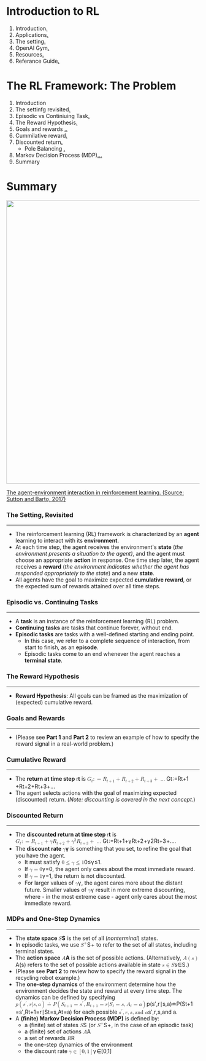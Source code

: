 # Introduction to RL
1. Introduction[.](https://www.youtube.com/watch?v=6jSFl5kxIBs)
2. Applications[.](https://www.youtube.com/watch?v=CV6B84mKRNM)
3. The setting[.](https://www.youtube.com/watch?v=nh8Gwdu19nc)
4. OpenAI Gym[.](https://www.youtube.com/watch?v=MktEOWp3QLg)
5. Resources[.](https://www.youtube.com/watch?v=_YPqfAnCqtk)
6. Referance  Guide[.](https://github.com/udacity/rl-cheatsheet/blob/master/cheatsheet.pdf)

# The RL Framework: The Problem
1. Introduction
2. The settinfg revisited[.](https://www.youtube.com/watch?v=V6Q1uF8a6kA)
3. Episodic vs Continiuing Task[.](https://www.youtube.com/watch?v=E1I-BPanSM8)
4. The Reward Hypothesis[.](https://www.youtube.com/watch?v=uAqNwgZ49JE)
5. Goals and rewards [.](https://www.youtube.com/watch?v=XPnj3Ya3EuM)[.](https://www.youtube.com/watch?v=pVIFc72VYH8)
6. Cummilative reward[.](https://www.youtube.com/watch?v=ysriH65lV9o)
7. Discounted return[.](https://www.youtube.com/watch?v=ysriH65lV9o)
   * Pole Balancing [.](https://medium.com/@tuzzer/cart-pole-balancing-with-q-learning-b54c6068d947)
8. Markov Decision Process (MDP)[.](https://www.youtube.com/watch?v=NBWbluSbxPg)[.](https://www.youtube.com/watch?v=CUTtQvxKkNw)[.](https://www.youtube.com/watch?v=UlXHFbla3QI)
9. Summary
<div class="_main--content-container--ILkoI"><div><div class="index--container--2OwOl"><div class="index--atom--lmAIo layout--content--3Smmq"><div class="ltr"><div class="index--markdown--3w8oF ureact-markdown "><h1 id="summary">Summary</h1>
</div></div><span></span></div><div class="index--instructor-notes-container--24U8Y shared--outer-container--3eppq"><div class="index--instructor-notes--39nNE layout--content--3Smmq"><div><!-- react-empty: 6323 --></div></div></div></div></div><div><div class="index--container--2OwOl"><div class="index--atom--lmAIo layout--content--3Smmq"><div><a href="#" class="image-atom--image-atom--1XDdu"><div class="index--image-atom-content--YoZVu"><div class="index--image-and-annotations-container--1o6QP"><img src="https://d17h27t6h515a5.cloudfront.net/topher/2017/September/59c29f47_screen-shot-2017-09-20-at-12.02.06-pm/screen-shot-2017-09-20-at-12.02.06-pm.png" alt="" width="738px" class="index--image--1wh9w"></div><div class="index--caption--34paT"><div class="index--markdown--3w8oF ureact-markdown "><p>The agent-environment interaction in reinforcement learning. (Source: Sutton and Barto, 2017)</p>
</div></div></div></a></div><span></span></div><div class="index--instructor-notes-container--24U8Y shared--outer-container--3eppq"><div class="index--instructor-notes--39nNE layout--content--3Smmq"><div><!-- react-empty: 6338 --></div></div></div></div></div><div><div class="index--container--2OwOl"><div class="index--atom--lmAIo layout--content--3Smmq"><div class="ltr"><div class="index--markdown--3w8oF ureact-markdown "><h3 id="the-setting-revisited">The Setting, Revisited</h3>
<hr>
<ul>
<li>The reinforcement learning (RL) framework is characterized by an <strong>agent</strong> learning to interact with its <strong>environment</strong>.</li>
<li>At each time step, the agent receives the environment's <strong>state</strong> (<em>the environment presents a situation to the agent)</em>, and the agent must choose an appropriate <strong>action</strong> in response.  One time step later, the agent receives a <strong>reward</strong> (<em>the environment indicates whether the agent has responded appropriately to the state</em>) and a new <strong>state</strong>.</li>
<li>All agents have the goal to maximize expected <strong>cumulative reward</strong>, or the expected sum of rewards attained over all time steps.</li>
</ul>
</div></div><span></span></div><div class="index--instructor-notes-container--24U8Y shared--outer-container--3eppq"><div class="index--instructor-notes--39nNE layout--content--3Smmq"><div><!-- react-empty: 6348 --></div></div></div></div></div><div><div class="index--container--2OwOl"><div class="index--atom--lmAIo layout--content--3Smmq"><div class="ltr"><div class="index--markdown--3w8oF ureact-markdown "><h3 id="episodic-vs-continuing-tasks">Episodic vs. Continuing Tasks</h3>
<hr>
<ul>
<li>A <strong>task</strong> is an instance of the reinforcement learning (RL) problem.</li>
<li><strong>Continuing tasks</strong> are tasks that continue forever, without end.</li>
<li><strong>Episodic tasks</strong> are tasks with a well-defined starting and ending point.<ul>
<li>In this case, we refer to a complete sequence of interaction, from start to finish, as an <strong>episode</strong>.</li>
<li>Episodic tasks come to an end whenever the agent reaches a <strong>terminal state</strong>.</li>
</ul>
</li>
</ul>
</div></div><span></span></div><div class="index--instructor-notes-container--24U8Y shared--outer-container--3eppq"><div class="index--instructor-notes--39nNE layout--content--3Smmq"><div><!-- react-empty: 6358 --></div></div></div></div></div><div><div class="index--container--2OwOl"><div class="index--atom--lmAIo layout--content--3Smmq"><div class="ltr"><div class="index--markdown--3w8oF ureact-markdown "><h3 id="the-reward-hypothesis">The Reward Hypothesis</h3>
<hr>
<ul>
<li><strong>Reward Hypothesis</strong>: All goals can be framed as the maximization of (expected) cumulative reward.</li>
</ul>
</div></div><span></span></div><div class="index--instructor-notes-container--24U8Y shared--outer-container--3eppq"><div class="index--instructor-notes--39nNE layout--content--3Smmq"><div><!-- react-empty: 6368 --></div></div></div></div></div><div><div class="index--container--2OwOl"><div class="index--atom--lmAIo layout--content--3Smmq"><div class="ltr"><div class="index--markdown--3w8oF ureact-markdown "><h3 id="goals-and-rewards">Goals and Rewards</h3>
<hr>
<ul>
<li>(Please see <strong>Part 1</strong> and <strong>Part 2</strong> to review an example of how to specify the reward signal in a real-world problem.)</li>
</ul>
</div></div><span></span></div><div class="index--instructor-notes-container--24U8Y shared--outer-container--3eppq"><div class="index--instructor-notes--39nNE layout--content--3Smmq"><div><!-- react-empty: 6378 --></div></div></div></div></div><div><div class="index--container--2OwOl"><div class="index--atom--lmAIo layout--content--3Smmq"><div class="ltr"><div class="index--markdown--3w8oF ureact-markdown "><h3 id="cumulative-reward">Cumulative Reward</h3>
<hr>
<ul>
<li>The <strong>return at time step  <span class="katex"><span class="katex-mathml"><math><semantics><mrow><mi>t</mi></mrow><annotation encoding="application/x-tex">t</annotation></semantics></math></span><span class="katex-html" aria-hidden="true"><span class="strut" style="height:0.61508em;"></span><span class="strut bottom" style="height:0.61508em;vertical-align:0em;"></span><span class="base"><span class="mord mathit">t</span></span></span></span></strong> is <span class="katex"><span class="katex-mathml"><math><semantics><mrow><msub><mi>G</mi><mi>t</mi></msub><mo>:</mo><mo>=</mo><msub><mi>R</mi><mrow><mi>t</mi><mo>+</mo><mn>1</mn></mrow></msub><mo>+</mo><msub><mi>R</mi><mrow><mi>t</mi><mo>+</mo><mn>2</mn></mrow></msub><mo>+</mo><msub><mi>R</mi><mrow><mi>t</mi><mo>+</mo><mn>3</mn></mrow></msub><mo>+</mo><mo>…</mo></mrow><annotation encoding="application/x-tex">G_t := R_{t+1} + R_{t+2} + R_{t+3} + \ldots </annotation></semantics></math></span><span class="katex-html" aria-hidden="true"><span class="strut" style="height:0.68333em;"></span><span class="strut bottom" style="height:0.891661em;vertical-align:-0.208331em;"></span><span class="base"><span class="mord"><span class="mord mathit">G</span><span class="msupsub"><span class="vlist-t vlist-t2"><span class="vlist-r"><span class="vlist" style="height:0.2805559999999999em;"><span style="top:-2.5500000000000003em;margin-left:0em;margin-right:0.05em;"><span class="pstrut" style="height:2.7em;"></span><span class="sizing reset-size6 size3 mtight"><span class="mord mathit mtight">t</span></span></span></span><span class="vlist-s">​</span></span><span class="vlist-r"><span class="vlist" style="height:0.15em;"></span></span></span></span></span><span class="mrel">:</span><span class="mrel">=</span><span class="mord"><span class="mord mathit" style="margin-right:0.00773em;">R</span><span class="msupsub"><span class="vlist-t vlist-t2"><span class="vlist-r"><span class="vlist" style="height:0.301108em;"><span style="top:-2.5500000000000003em;margin-left:-0.00773em;margin-right:0.05em;"><span class="pstrut" style="height:2.7em;"></span><span class="sizing reset-size6 size3 mtight"><span class="mord mtight"><span class="mord mathit mtight">t</span><span class="mbin mtight">+</span><span class="mord mathrm mtight">1</span></span></span></span></span><span class="vlist-s">​</span></span><span class="vlist-r"><span class="vlist" style="height:0.208331em;"></span></span></span></span></span><span class="mbin">+</span><span class="mord"><span class="mord mathit" style="margin-right:0.00773em;">R</span><span class="msupsub"><span class="vlist-t vlist-t2"><span class="vlist-r"><span class="vlist" style="height:0.301108em;"><span style="top:-2.5500000000000003em;margin-left:-0.00773em;margin-right:0.05em;"><span class="pstrut" style="height:2.7em;"></span><span class="sizing reset-size6 size3 mtight"><span class="mord mtight"><span class="mord mathit mtight">t</span><span class="mbin mtight">+</span><span class="mord mathrm mtight">2</span></span></span></span></span><span class="vlist-s">​</span></span><span class="vlist-r"><span class="vlist" style="height:0.208331em;"></span></span></span></span></span><span class="mbin">+</span><span class="mord"><span class="mord mathit" style="margin-right:0.00773em;">R</span><span class="msupsub"><span class="vlist-t vlist-t2"><span class="vlist-r"><span class="vlist" style="height:0.301108em;"><span style="top:-2.5500000000000003em;margin-left:-0.00773em;margin-right:0.05em;"><span class="pstrut" style="height:2.7em;"></span><span class="sizing reset-size6 size3 mtight"><span class="mord mtight"><span class="mord mathit mtight">t</span><span class="mbin mtight">+</span><span class="mord mathrm mtight">3</span></span></span></span></span><span class="vlist-s">​</span></span><span class="vlist-r"><span class="vlist" style="height:0.208331em;"></span></span></span></span></span><span class="mbin">+</span><span class="minner">…</span></span></span></span></li>
<li>The agent selects actions with the goal of maximizing expected (discounted) return. (<em>Note: discounting is covered in the next concept.</em>)</li>
</ul>
</div></div><span></span></div><div class="index--instructor-notes-container--24U8Y shared--outer-container--3eppq"><div class="index--instructor-notes--39nNE layout--content--3Smmq"><div><!-- react-empty: 6388 --></div></div></div></div></div><div><div class="index--container--2OwOl"><div class="index--atom--lmAIo layout--content--3Smmq"><div class="ltr"><div class="index--markdown--3w8oF ureact-markdown "><h3 id="discounted-return">Discounted Return</h3>
<hr>
<ul>
<li>The <strong>discounted return at time step  <span class="katex"><span class="katex-mathml"><math><semantics><mrow><mi>t</mi></mrow><annotation encoding="application/x-tex">t</annotation></semantics></math></span><span class="katex-html" aria-hidden="true"><span class="strut" style="height:0.61508em;"></span><span class="strut bottom" style="height:0.61508em;vertical-align:0em;"></span><span class="base"><span class="mord mathit">t</span></span></span></span></strong> is <span class="katex"><span class="katex-mathml"><math><semantics><mrow><msub><mi>G</mi><mi>t</mi></msub><mo>:</mo><mo>=</mo><msub><mi>R</mi><mrow><mi>t</mi><mo>+</mo><mn>1</mn></mrow></msub><mo>+</mo><mi>γ</mi><msub><mi>R</mi><mrow><mi>t</mi><mo>+</mo><mn>2</mn></mrow></msub><mo>+</mo><msup><mi>γ</mi><mn>2</mn></msup><msub><mi>R</mi><mrow><mi>t</mi><mo>+</mo><mn>3</mn></mrow></msub><mo>+</mo><mo>…</mo></mrow><annotation encoding="application/x-tex">G_t := R_{t+1} + \gamma R_{t+2} + \gamma^2 R_{t+3} + \ldots </annotation></semantics></math></span><span class="katex-html" aria-hidden="true"><span class="strut" style="height:0.8141079999999999em;"></span><span class="strut bottom" style="height:1.0224389999999999em;vertical-align:-0.208331em;"></span><span class="base"><span class="mord"><span class="mord mathit">G</span><span class="msupsub"><span class="vlist-t vlist-t2"><span class="vlist-r"><span class="vlist" style="height:0.2805559999999999em;"><span style="top:-2.5500000000000003em;margin-left:0em;margin-right:0.05em;"><span class="pstrut" style="height:2.7em;"></span><span class="sizing reset-size6 size3 mtight"><span class="mord mathit mtight">t</span></span></span></span><span class="vlist-s">​</span></span><span class="vlist-r"><span class="vlist" style="height:0.15em;"></span></span></span></span></span><span class="mrel">:</span><span class="mrel">=</span><span class="mord"><span class="mord mathit" style="margin-right:0.00773em;">R</span><span class="msupsub"><span class="vlist-t vlist-t2"><span class="vlist-r"><span class="vlist" style="height:0.301108em;"><span style="top:-2.5500000000000003em;margin-left:-0.00773em;margin-right:0.05em;"><span class="pstrut" style="height:2.7em;"></span><span class="sizing reset-size6 size3 mtight"><span class="mord mtight"><span class="mord mathit mtight">t</span><span class="mbin mtight">+</span><span class="mord mathrm mtight">1</span></span></span></span></span><span class="vlist-s">​</span></span><span class="vlist-r"><span class="vlist" style="height:0.208331em;"></span></span></span></span></span><span class="mbin">+</span><span class="mord mathit" style="margin-right:0.05556em;">γ</span><span class="mord"><span class="mord mathit" style="margin-right:0.00773em;">R</span><span class="msupsub"><span class="vlist-t vlist-t2"><span class="vlist-r"><span class="vlist" style="height:0.301108em;"><span style="top:-2.5500000000000003em;margin-left:-0.00773em;margin-right:0.05em;"><span class="pstrut" style="height:2.7em;"></span><span class="sizing reset-size6 size3 mtight"><span class="mord mtight"><span class="mord mathit mtight">t</span><span class="mbin mtight">+</span><span class="mord mathrm mtight">2</span></span></span></span></span><span class="vlist-s">​</span></span><span class="vlist-r"><span class="vlist" style="height:0.208331em;"></span></span></span></span></span><span class="mbin">+</span><span class="mord"><span class="mord mathit" style="margin-right:0.05556em;">γ</span><span class="msupsub"><span class="vlist-t"><span class="vlist-r"><span class="vlist" style="height:0.8141079999999999em;"><span style="top:-3.063em;margin-right:0.05em;"><span class="pstrut" style="height:2.7em;"></span><span class="sizing reset-size6 size3 mtight"><span class="mord mathrm mtight">2</span></span></span></span></span></span></span></span><span class="mord"><span class="mord mathit" style="margin-right:0.00773em;">R</span><span class="msupsub"><span class="vlist-t vlist-t2"><span class="vlist-r"><span class="vlist" style="height:0.301108em;"><span style="top:-2.5500000000000003em;margin-left:-0.00773em;margin-right:0.05em;"><span class="pstrut" style="height:2.7em;"></span><span class="sizing reset-size6 size3 mtight"><span class="mord mtight"><span class="mord mathit mtight">t</span><span class="mbin mtight">+</span><span class="mord mathrm mtight">3</span></span></span></span></span><span class="vlist-s">​</span></span><span class="vlist-r"><span class="vlist" style="height:0.208331em;"></span></span></span></span></span><span class="mbin">+</span><span class="minner">…</span></span></span></span>.</li>
<li>The <strong>discount rate <span class="katex"><span class="katex-mathml"><math><semantics><mrow><mi>γ</mi></mrow><annotation encoding="application/x-tex">\gamma</annotation></semantics></math></span><span class="katex-html" aria-hidden="true"><span class="strut" style="height:0.43056em;"></span><span class="strut bottom" style="height:0.625em;vertical-align:-0.19444em;"></span><span class="base"><span class="mord mathit" style="margin-right:0.05556em;">γ</span></span></span></span></strong> is something that you set, to refine the goal that you have the agent.  <ul>
<li>It must satisfy <span class="katex"><span class="katex-mathml"><math><semantics><mrow><mn>0</mn><mo>≤</mo><mi>γ</mi><mo>≤</mo><mn>1</mn></mrow><annotation encoding="application/x-tex">0 \leq \gamma \leq 1</annotation></semantics></math></span><span class="katex-html" aria-hidden="true"><span class="strut" style="height:0.64444em;"></span><span class="strut bottom" style="height:0.8388800000000001em;vertical-align:-0.19444em;"></span><span class="base"><span class="mord mathrm">0</span><span class="mrel">≤</span><span class="mord mathit" style="margin-right:0.05556em;">γ</span><span class="mrel">≤</span><span class="mord mathrm">1</span></span></span></span>.</li>
<li>If <span class="katex"><span class="katex-mathml"><math><semantics><mrow><mi>γ</mi><mo>=</mo><mn>0</mn></mrow><annotation encoding="application/x-tex">\gamma=0</annotation></semantics></math></span><span class="katex-html" aria-hidden="true"><span class="strut" style="height:0.64444em;"></span><span class="strut bottom" style="height:0.8388800000000001em;vertical-align:-0.19444em;"></span><span class="base"><span class="mord mathit" style="margin-right:0.05556em;">γ</span><span class="mrel">=</span><span class="mord mathrm">0</span></span></span></span>, the agent only cares about the most immediate reward.</li>
<li>If <span class="katex"><span class="katex-mathml"><math><semantics><mrow><mi>γ</mi><mo>=</mo><mn>1</mn></mrow><annotation encoding="application/x-tex">\gamma=1</annotation></semantics></math></span><span class="katex-html" aria-hidden="true"><span class="strut" style="height:0.64444em;"></span><span class="strut bottom" style="height:0.8388800000000001em;vertical-align:-0.19444em;"></span><span class="base"><span class="mord mathit" style="margin-right:0.05556em;">γ</span><span class="mrel">=</span><span class="mord mathrm">1</span></span></span></span>, the return is not discounted.</li>
<li>For larger values of <span class="katex"><span class="katex-mathml"><math><semantics><mrow><mi>γ</mi></mrow><annotation encoding="application/x-tex">\gamma</annotation></semantics></math></span><span class="katex-html" aria-hidden="true"><span class="strut" style="height:0.43056em;"></span><span class="strut bottom" style="height:0.625em;vertical-align:-0.19444em;"></span><span class="base"><span class="mord mathit" style="margin-right:0.05556em;">γ</span></span></span></span>, the agent cares more about the distant future. Smaller values of <span class="katex"><span class="katex-mathml"><math><semantics><mrow><mi>γ</mi></mrow><annotation encoding="application/x-tex">\gamma</annotation></semantics></math></span><span class="katex-html" aria-hidden="true"><span class="strut" style="height:0.43056em;"></span><span class="strut bottom" style="height:0.625em;vertical-align:-0.19444em;"></span><span class="base"><span class="mord mathit" style="margin-right:0.05556em;">γ</span></span></span></span> result in more extreme discounting, where - in the most extreme case - agent only cares about the most immediate reward.</li>
</ul>
</li>
</ul>
</div></div><span></span></div><div class="index--instructor-notes-container--24U8Y shared--outer-container--3eppq"><div class="index--instructor-notes--39nNE layout--content--3Smmq"><div><!-- react-empty: 6398 --></div></div></div></div></div><div><div class="index--container--2OwOl"><div class="index--atom--lmAIo layout--content--3Smmq"><div class="ltr"><div class="index--markdown--3w8oF ureact-markdown "><h3 id="mdps-and-one-step-dynamics">MDPs and One-Step Dynamics</h3>
<hr>
<ul>
<li>The <strong>state space <span class="katex"><span class="katex-mathml"><math><semantics><mrow><mrow><mi mathvariant="script">S</mi></mrow></mrow><annotation encoding="application/x-tex">\mathcal{S}</annotation></semantics></math></span><span class="katex-html" aria-hidden="true"><span class="strut" style="height:0.68333em;"></span><span class="strut bottom" style="height:0.68333em;vertical-align:0em;"></span><span class="base"><span class="mord"><span class="mord mathcal" style="margin-right:0.075em;">S</span></span></span></span></span></strong> is the set of all (<em>nonterminal</em>) states.  </li>
<li>In episodic tasks, we use <span class="katex"><span class="katex-mathml"><math><semantics><mrow><msup><mi mathvariant="script">S</mi><mo>+</mo></msup></mrow><annotation encoding="application/x-tex">\mathcal{S}^+</annotation></semantics></math></span><span class="katex-html" aria-hidden="true"><span class="strut" style="height:0.771331em;"></span><span class="strut bottom" style="height:0.771331em;vertical-align:0em;"></span><span class="base"><span class="mord"><span class="mord"><span class="mord mathcal" style="margin-right:0.075em;">S</span></span><span class="msupsub"><span class="vlist-t"><span class="vlist-r"><span class="vlist" style="height:0.771331em;"><span style="top:-3.063em;margin-right:0.05em;"><span class="pstrut" style="height:2.7em;"></span><span class="sizing reset-size6 size3 mtight"><span class="mbin mtight">+</span></span></span></span></span></span></span></span></span></span></span> to refer to the set of all states, including terminal states.</li>
<li>The <strong>action space <span class="katex"><span class="katex-mathml"><math><semantics><mrow><mrow><mi mathvariant="script">A</mi></mrow></mrow><annotation encoding="application/x-tex">\mathcal{A}</annotation></semantics></math></span><span class="katex-html" aria-hidden="true"><span class="strut" style="height:0.68333em;"></span><span class="strut bottom" style="height:0.68333em;vertical-align:0em;"></span><span class="base"><span class="mord"><span class="mord mathcal">A</span></span></span></span></span></strong> is the set of possible actions.  (Alternatively, <span class="katex"><span class="katex-mathml"><math><semantics><mrow><mrow><mi mathvariant="script">A</mi></mrow><mo>(</mo><mi>s</mi><mo>)</mo></mrow><annotation encoding="application/x-tex">\mathcal{A}(s)</annotation></semantics></math></span><span class="katex-html" aria-hidden="true"><span class="strut" style="height:0.75em;"></span><span class="strut bottom" style="height:1em;vertical-align:-0.25em;"></span><span class="base"><span class="mord"><span class="mord mathcal">A</span></span><span class="mopen">(</span><span class="mord mathit">s</span><span class="mclose">)</span></span></span></span> refers to the set of possible actions available in state <span class="katex"><span class="katex-mathml"><math><semantics><mrow><mi>s</mi><mo>∈</mo><mrow><mi mathvariant="script">S</mi></mrow></mrow><annotation encoding="application/x-tex">s \in \mathcal{S}</annotation></semantics></math></span><span class="katex-html" aria-hidden="true"><span class="strut" style="height:0.68333em;"></span><span class="strut bottom" style="height:0.72243em;vertical-align:-0.0391em;"></span><span class="base"><span class="mord mathit">s</span><span class="mrel">∈</span><span class="mord"><span class="mord mathcal" style="margin-right:0.075em;">S</span></span></span></span></span>.)</li>
<li>(Please see <strong>Part 2</strong> to review how to specify the reward signal in the recycling robot example.)</li>
<li>The <strong>one-step dynamics</strong> of the environment determine how the environment decides the state and reward at every time step.  The dynamics can be defined by specifying <span class="katex"><span class="katex-mathml"><math><semantics><mrow><mi>p</mi><mo>(</mo><msup><mi>s</mi><mo mathvariant="normal">′</mo></msup><mo separator="true">,</mo><mi>r</mi><mi mathvariant="normal">∣</mi><mi>s</mi><mo separator="true">,</mo><mi>a</mi><mo>)</mo><mo>≐</mo><mrow><mi mathvariant="double-struck">P</mi></mrow><mo>(</mo><msub><mi>S</mi><mrow><mi>t</mi><mo>+</mo><mn>1</mn></mrow></msub><mo>=</mo><msup><mi>s</mi><mo mathvariant="normal">′</mo></msup><mo separator="true">,</mo><msub><mi>R</mi><mrow><mi>t</mi><mo>+</mo><mn>1</mn></mrow></msub><mo>=</mo><mi>r</mi><mi mathvariant="normal">∣</mi><msub><mi>S</mi><mi>t</mi></msub><mo>=</mo><mi>s</mi><mo separator="true">,</mo><msub><mi>A</mi><mi>t</mi></msub><mo>=</mo><mi>a</mi><mo>)</mo></mrow><annotation encoding="application/x-tex">p(s',r|s,a) \doteq \mathbb{P}(S_{t+1}=s', R_{t+1}=r|S_{t} = s, A_{t}=a)</annotation></semantics></math></span><span class="katex-html" aria-hidden="true"><span class="strut" style="height:0.751892em;"></span><span class="strut bottom" style="height:1.001892em;vertical-align:-0.25em;"></span><span class="base"><span class="mord mathit">p</span><span class="mopen">(</span><span class="mord"><span class="mord mathit">s</span><span class="msupsub"><span class="vlist-t"><span class="vlist-r"><span class="vlist" style="height:0.751892em;"><span style="top:-3.063em;margin-right:0.05em;"><span class="pstrut" style="height:2.7em;"></span><span class="sizing reset-size6 size3 mtight"><span class="mord mtight"><span class="mord mathrm mtight">′</span></span></span></span></span></span></span></span></span><span class="mpunct">,</span><span class="mord mathit" style="margin-right:0.02778em;">r</span><span class="mord mathrm">∣</span><span class="mord mathit">s</span><span class="mpunct">,</span><span class="mord mathit">a</span><span class="mclose">)</span><span class="mrel">≐</span><span class="mord"><span class="mord mathbb">P</span></span><span class="mopen">(</span><span class="mord"><span class="mord mathit" style="margin-right:0.05764em;">S</span><span class="msupsub"><span class="vlist-t vlist-t2"><span class="vlist-r"><span class="vlist" style="height:0.301108em;"><span style="top:-2.5500000000000003em;margin-left:-0.05764em;margin-right:0.05em;"><span class="pstrut" style="height:2.7em;"></span><span class="sizing reset-size6 size3 mtight"><span class="mord mtight"><span class="mord mathit mtight">t</span><span class="mbin mtight">+</span><span class="mord mathrm mtight">1</span></span></span></span></span><span class="vlist-s">​</span></span><span class="vlist-r"><span class="vlist" style="height:0.208331em;"></span></span></span></span></span><span class="mrel">=</span><span class="mord"><span class="mord mathit">s</span><span class="msupsub"><span class="vlist-t"><span class="vlist-r"><span class="vlist" style="height:0.751892em;"><span style="top:-3.063em;margin-right:0.05em;"><span class="pstrut" style="height:2.7em;"></span><span class="sizing reset-size6 size3 mtight"><span class="mord mtight"><span class="mord mathrm mtight">′</span></span></span></span></span></span></span></span></span><span class="mpunct">,</span><span class="mord"><span class="mord mathit" style="margin-right:0.00773em;">R</span><span class="msupsub"><span class="vlist-t vlist-t2"><span class="vlist-r"><span class="vlist" style="height:0.301108em;"><span style="top:-2.5500000000000003em;margin-left:-0.00773em;margin-right:0.05em;"><span class="pstrut" style="height:2.7em;"></span><span class="sizing reset-size6 size3 mtight"><span class="mord mtight"><span class="mord mathit mtight">t</span><span class="mbin mtight">+</span><span class="mord mathrm mtight">1</span></span></span></span></span><span class="vlist-s">​</span></span><span class="vlist-r"><span class="vlist" style="height:0.208331em;"></span></span></span></span></span><span class="mrel">=</span><span class="mord mathit" style="margin-right:0.02778em;">r</span><span class="mord mathrm">∣</span><span class="mord"><span class="mord mathit" style="margin-right:0.05764em;">S</span><span class="msupsub"><span class="vlist-t vlist-t2"><span class="vlist-r"><span class="vlist" style="height:0.2805559999999999em;"><span style="top:-2.5500000000000003em;margin-left:-0.05764em;margin-right:0.05em;"><span class="pstrut" style="height:2.7em;"></span><span class="sizing reset-size6 size3 mtight"><span class="mord mtight"><span class="mord mathit mtight">t</span></span></span></span></span><span class="vlist-s">​</span></span><span class="vlist-r"><span class="vlist" style="height:0.15em;"></span></span></span></span></span><span class="mrel">=</span><span class="mord mathit">s</span><span class="mpunct">,</span><span class="mord"><span class="mord mathit">A</span><span class="msupsub"><span class="vlist-t vlist-t2"><span class="vlist-r"><span class="vlist" style="height:0.2805559999999999em;"><span style="top:-2.5500000000000003em;margin-left:0em;margin-right:0.05em;"><span class="pstrut" style="height:2.7em;"></span><span class="sizing reset-size6 size3 mtight"><span class="mord mtight"><span class="mord mathit mtight">t</span></span></span></span></span><span class="vlist-s">​</span></span><span class="vlist-r"><span class="vlist" style="height:0.15em;"></span></span></span></span></span><span class="mrel">=</span><span class="mord mathit">a</span><span class="mclose">)</span></span></span></span> for each possible <span class="katex"><span class="katex-mathml"><math><semantics><mrow><msup><mi>s</mi><mo mathvariant="normal">′</mo></msup><mo separator="true">,</mo><mi>r</mi><mo separator="true">,</mo><mi>s</mi><mo separator="true">,</mo><mtext>and&nbsp;</mtext><mi>a</mi></mrow><annotation encoding="application/x-tex">s', r, s, \text{and } a</annotation></semantics></math></span><span class="katex-html" aria-hidden="true"><span class="strut" style="height:0.751892em;"></span><span class="strut bottom" style="height:0.946332em;vertical-align:-0.19444em;"></span><span class="base"><span class="mord"><span class="mord mathit">s</span><span class="msupsub"><span class="vlist-t"><span class="vlist-r"><span class="vlist" style="height:0.751892em;"><span style="top:-3.063em;margin-right:0.05em;"><span class="pstrut" style="height:2.7em;"></span><span class="sizing reset-size6 size3 mtight"><span class="mord mtight"><span class="mord mathrm mtight">′</span></span></span></span></span></span></span></span></span><span class="mpunct">,</span><span class="mord mathit" style="margin-right:0.02778em;">r</span><span class="mpunct">,</span><span class="mord mathit">s</span><span class="mpunct">,</span><span class="mord text"><span class="mord mathrm">and&nbsp;</span></span><span class="mord mathit">a</span></span></span></span>.</li>
<li>A <strong>(finite) Markov Decision Process (MDP)</strong> is defined by:<ul>
<li>a (finite) set of states <span class="katex"><span class="katex-mathml"><math><semantics><mrow><mrow><mi mathvariant="script">S</mi></mrow></mrow><annotation encoding="application/x-tex">\mathcal{S}</annotation></semantics></math></span><span class="katex-html" aria-hidden="true"><span class="strut" style="height:0.68333em;"></span><span class="strut bottom" style="height:0.68333em;vertical-align:0em;"></span><span class="base"><span class="mord"><span class="mord mathcal" style="margin-right:0.075em;">S</span></span></span></span></span> (or <span class="katex"><span class="katex-mathml"><math><semantics><mrow><msup><mi mathvariant="script">S</mi><mo>+</mo></msup></mrow><annotation encoding="application/x-tex">\mathcal{S}^+</annotation></semantics></math></span><span class="katex-html" aria-hidden="true"><span class="strut" style="height:0.771331em;"></span><span class="strut bottom" style="height:0.771331em;vertical-align:0em;"></span><span class="base"><span class="mord"><span class="mord"><span class="mord mathcal" style="margin-right:0.075em;">S</span></span><span class="msupsub"><span class="vlist-t"><span class="vlist-r"><span class="vlist" style="height:0.771331em;"><span style="top:-3.063em;margin-right:0.05em;"><span class="pstrut" style="height:2.7em;"></span><span class="sizing reset-size6 size3 mtight"><span class="mbin mtight">+</span></span></span></span></span></span></span></span></span></span></span>, in the case of an episodic task)</li>
<li>a (finite) set of actions <span class="katex"><span class="katex-mathml"><math><semantics><mrow><mrow><mi mathvariant="script">A</mi></mrow></mrow><annotation encoding="application/x-tex">\mathcal{A}</annotation></semantics></math></span><span class="katex-html" aria-hidden="true"><span class="strut" style="height:0.68333em;"></span><span class="strut bottom" style="height:0.68333em;vertical-align:0em;"></span><span class="base"><span class="mord"><span class="mord mathcal">A</span></span></span></span></span></li>
<li>a set of rewards <span class="katex"><span class="katex-mathml"><math><semantics><mrow><mrow><mi mathvariant="script">R</mi></mrow></mrow><annotation encoding="application/x-tex">\mathcal{R}</annotation></semantics></math></span><span class="katex-html" aria-hidden="true"><span class="strut" style="height:0.68333em;"></span><span class="strut bottom" style="height:0.68333em;vertical-align:0em;"></span><span class="base"><span class="mord"><span class="mord mathcal">R</span></span></span></span></span></li>
<li>the one-step dynamics of the environment</li>
<li>the discount rate <span class="katex"><span class="katex-mathml"><math><semantics><mrow><mi>γ</mi><mo>∈</mo><mo>[</mo><mn>0</mn><mo separator="true">,</mo><mn>1</mn><mo>]</mo></mrow><annotation encoding="application/x-tex">\gamma \in [0,1]</annotation></semantics></math></span><span class="katex-html" aria-hidden="true"><span class="strut" style="height:0.75em;"></span><span class="strut bottom" style="height:1em;vertical-align:-0.25em;"></span><span class="base"><span class="mord mathit" style="margin-right:0.05556em;">γ</span><span class="mrel">∈</span><span class="mopen">[</span><span class="mord mathrm">0</span><span class="mpunct">,</span><span class="mord mathrm">1</span><span class="mclose">]</span></span></span></span></li>
</ul>
</li>
</ul>
</div></div><span></span></div><div class="index--instructor-notes-container--24U8Y shared--outer-container--3eppq"><div class="index--instructor-notes--39nNE layout--content--3Smmq"><div><!-- react-empty: 6408 --></div></div></div></div></div></div>
